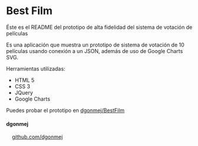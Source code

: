 Best Film
==========

Éste es el README del prototipo de alta fidelidad del sistema de votación de películas

Es una aplicación que muestra un prototipo de sistema de votación de 10 películas usando conexión a un JSON, además de uso de Google Charts SVG.

Herramientas utilizadas:
+ HTML 5
+ CSS 3
+ JQuery
+ Google Charts

Puedes probar el prototipo en [dgonmej/BestFilm](https://dgonmej.github.io/BestFilm/)

#### dgonmej

&nbsp;&nbsp;&nbsp;&nbsp;[github.com/dgonmej](https://github.com/dgonmej)